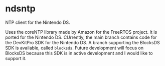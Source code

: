 # ndsntp
NTP client for the Nintendo DS.

Uses the coreNTP library made by Amazon for the FreeRTOS project. It is ported for the Nintendo DS. CUrrently, the main branch contains code for the DevKitPro SDK for the Nintendo DS. A branch supporting the BlocksDS SDK is available, called `blocksds`. Future development will focus on BlocksDS because this SDK is in active development and I would like to support it.
